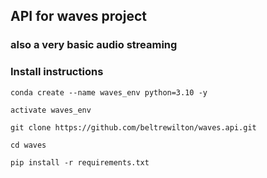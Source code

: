 ## API for waves project
### also a very basic audio streaming 

### Install  instructions
```shell
conda create --name waves_env python=3.10 -y
 
activate waves_env

git clone https://github.com/beltrewilton/waves.api.git

cd waves

pip install -r requirements.txt

```